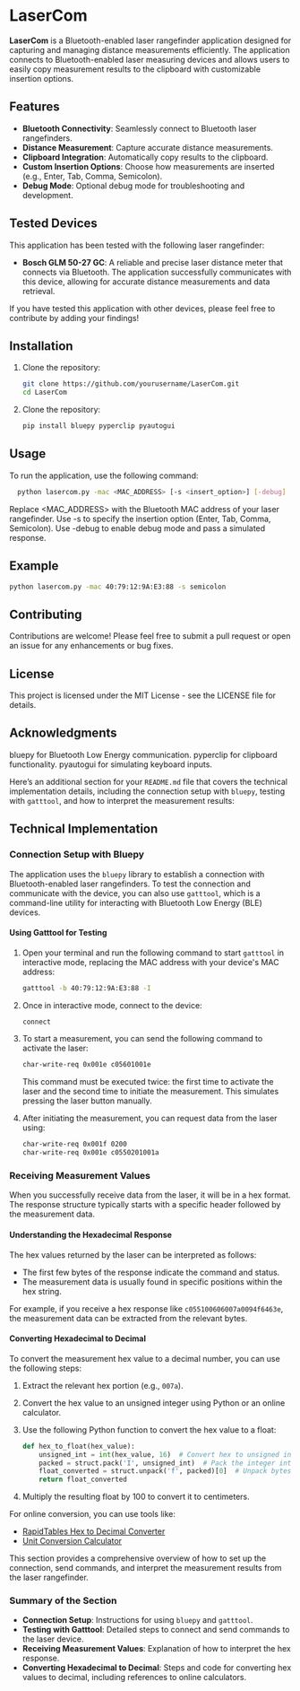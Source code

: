 # LaserCom

**LaserCom** is a Bluetooth-enabled laser rangefinder application designed for capturing and managing distance measurements efficiently. The application connects to Bluetooth-enabled laser measuring devices and allows users to easily copy measurement results to the clipboard with customizable insertion options.

## Features

- **Bluetooth Connectivity**: Seamlessly connect to Bluetooth laser rangefinders.
- **Distance Measurement**: Capture accurate distance measurements.
- **Clipboard Integration**: Automatically copy results to the clipboard.
- **Custom Insertion Options**: Choose how measurements are inserted (e.g., Enter, Tab, Comma, Semicolon).
- **Debug Mode**: Optional debug mode for troubleshooting and development.

## Tested Devices

This application has been tested with the following laser rangefinder:

- **Bosch GLM 50-27 GC**: A reliable and precise laser distance meter that connects via Bluetooth. The application successfully communicates with this device, allowing for accurate distance measurements and data retrieval.

If you have tested this application with other devices, please feel free to contribute by adding your findings!

## Installation

1. Clone the repository:
   ```bash
   git clone https://github.com/yourusername/LaserCom.git
   cd LaserCom
   ```
1. Clone the repository:
   ```bash
   pip install bluepy pyperclip pyautogui
   ```



## Usage
To run the application, use the following command:
```bash
  python lasercom.py -mac <MAC_ADDRESS> [-s <insert_option>] [-debug]
  ```
Replace <MAC_ADDRESS> with the Bluetooth MAC address of your laser rangefinder.
Use -s to specify the insertion option (Enter, Tab, Comma, Semicolon).
Use -debug to enable debug mode and pass a simulated response.

## Example
  ```bash
  python lasercom.py -mac 40:79:12:9A:E3:88 -s semicolon
  ```
  
## Contributing
Contributions are welcome! Please feel free to submit a pull request or open an issue for any enhancements or bug fixes.

## License
This project is licensed under the MIT License - see the LICENSE file for details.

## Acknowledgments
bluepy for Bluetooth Low Energy communication.
pyperclip for clipboard functionality.
pyautogui for simulating keyboard inputs.

Here’s an additional section for your `README.md` file that covers the technical implementation details, including the connection setup with `bluepy`, testing with `gatttool`, and how to interpret the measurement results:


## Technical Implementation

### Connection Setup with Bluepy

The application uses the `bluepy` library to establish a connection with Bluetooth-enabled laser rangefinders. To test the connection and communicate with the device, you can also use `gatttool`, which is a command-line utility for interacting with Bluetooth Low Energy (BLE) devices.

#### Using Gatttool for Testing

1. Open your terminal and run the following command to start `gatttool` in interactive mode, replacing the MAC address with your device's MAC address:
   ```bash
   gatttool -b 40:79:12:9A:E3:88 -I
   ```

2. Once in interactive mode, connect to the device:
   ```bash
   connect
   ```

3. To start a measurement, you can send the following command to activate the laser:
   ```bash
   char-write-req 0x001e c05601001e
   ```
   This command must be executed twice: the first time to activate the laser and the second time to initiate the measurement. This simulates pressing the laser button manually.

4. After initiating the measurement, you can request data from the laser using:
   ```bash
   char-write-req 0x001f 0200
   char-write-req 0x001e c0550201001a
   ```

### Receiving Measurement Values

When you successfully receive data from the laser, it will be in a hex format. The response structure typically starts with a specific header followed by the measurement data.

#### Understanding the Hexadecimal Response

The hex values returned by the laser can be interpreted as follows:

- The first few bytes of the response indicate the command and status.
- The measurement data is usually found in specific positions within the hex string.

For example, if you receive a hex response like `c055100606007a0094f6463e`, the measurement data can be extracted from the relevant bytes.

#### Converting Hexadecimal to Decimal

To convert the measurement hex value to a decimal number, you can use the following steps:

1. Extract the relevant hex portion (e.g., `007a`).
2. Convert the hex value to an unsigned integer using Python or an online calculator.
3. Use the following Python function to convert the hex value to a float:
   ```python
   def hex_to_float(hex_value):
       unsigned_int = int(hex_value, 16)  # Convert hex to unsigned integer
       packed = struct.pack('I', unsigned_int)  # Pack the integer into bytes
       float_converted = struct.unpack('f', packed)[0]  # Unpack bytes as a float
       return float_converted
   ```

4. Multiply the resulting float by 100 to convert it to centimeters.

For online conversion, you can use tools like:
- [RapidTables Hex to Decimal Converter](https://www.rapidtables.com/convert/number/hex-to-decimal.html)
- [Unit Conversion Calculator](https://www.unitconverters.net/)

This section provides a comprehensive overview of how to set up the connection, send commands, and interpret the measurement results from the laser rangefinder.

### Summary of the Section
- **Connection Setup**: Instructions for using `bluepy` and `gatttool`.
- **Testing with Gatttool**: Detailed steps to connect and send commands to the laser device.
- **Receiving Measurement Values**: Explanation of how to interpret the hex response.
- **Converting Hexadecimal to Decimal**: Steps and code for converting hex values to decimal, including references to online calculators.
